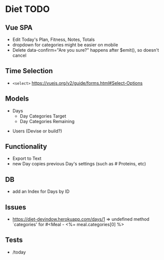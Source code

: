 # Diet TODO

## Vue SPA

- Edit Today's Plan, Fitness, Notes, Totals
- dropdown for categories might be easier on mobile
- Delete data-confirm="Are you sure?" happens after $emit(), so doesn't cancel

## Time Selection

- `<select>` https://vuejs.org/v2/guide/forms.html#Select-Options

## Models

* Days
  * Day Categories Target
  * Day Categories Remaining 
- Users (Devise or build?)

## Functionality

- Export to Text
- new Day copies previous Day's settings (such as # Proteins, etc)

## DB

- add an Index for Days by ID

## Issues

- https://diet-devindow.herokuapp.com/days/1 => undefined method `categories' for #<Meal  -  <td class="category"><%= meal.categories[0] %></td>

## Tests

- /today
